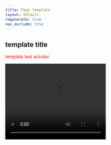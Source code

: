```yaml
---
title: Page template
layout: default
regenerate: true
nav_exclude: true
---
```




<style>  

p {color:  red;}  
</style>  



## template title


template test w/color
<p>
<video width="320" height="240" controls>
<source src="../oahuv1/images/kaala.webm" type="video/webm">
  Your browser does not support the video tag.
</video>
</p>
<!--stackedit_data:
eyJoaXN0b3J5IjpbLTE3NjMxODI1ODMsLTEyNTIyMTEwMDhdfQ
==
-->